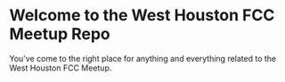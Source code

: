 # Welcome to the West Houston FCC Meetup Repo
You've come to the right place for anything and everything related to the West Houston FCC Meetup. 
